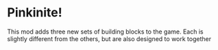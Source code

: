 # Pinkinite!
This mod adds three new sets of building blocks to the game.
Each is slightly different from the others, but are also designed to work together
